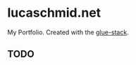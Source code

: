 # lucaschmid.net

My Portfolio. Created with the [glue-stack](https://github.com/Kriegslustig/glue-stack).

## TODO


